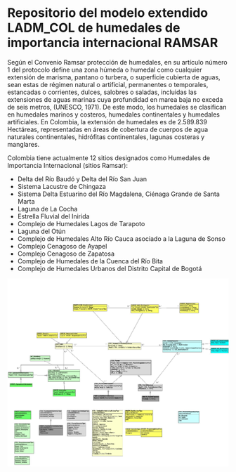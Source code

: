 # Repositorio del modelo extendido LADM_COL de humedales de importancia internacional RAMSAR

Según el Convenio Ramsar protección de humedales, en su artículo número 1 del protocolo define una zona húmeda o humedal como cualquier extensión de marisma, pantano o turbera, o superficie cubierta de aguas, sean estas de régimen natural o artificial, permanentes o temporales, estancadas o corrientes, dulces, salobres o saladas, incluidas las extensiones de aguas marinas cuya profundidad en marea baja no exceda de seis metros, (UNESCO, 1971). De este modo, los humedales se clasifican en humedales marinos y costeros, humedales continentales y humedales artificiales. En Colombia, la extensión de humedales es de 2.589.839 Hectáreas, representadas en áreas de cobertura de cuerpos de agua naturales continentales, hidrófitas continentales, lagunas costeras y manglares.

Colombia tiene actualmente 12 sitios designados como Humedales de Importancia Internacional (sitios Ramsar): 

- Delta del Río Baudó y Delta del Río San Juan
- Sistema Lacustre de Chingaza
- Sistema Delta Estuarino del Río Magdalena, Ciénaga Grande de Santa Marta
- Laguna de La Cocha
- Estrella Fluvial del Inirida
- Complejo de Humedales Lagos de Tarapoto
- Laguna del Otún
- Complejo de Humedales Alto Río Cauca asociado a la Laguna de Sonso
- Complejo Cenagoso de Ayapel
- Complejo Cenagoso de Zapatosa
- Complejo de Humedales de la Cuenca del Río Bita
- Complejo de Humedales Urbanos del Distrito Capital de Bogotá

<img src="MODELO\Diagrama.jpeg">
